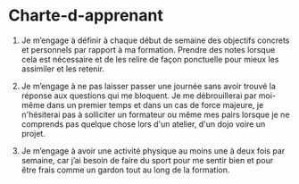 # Charte-d-apprenant

 1) Je m’engage à définir à chaque début de semaine des objectifs concrets et personnels par rapport à ma formation. Prendre des notes lorsque cela est nécessaire et de les relire de façon ponctuelle pour mieux les assimiler et les retenir.

 2) Je m’engage à ne pas laisser passer une journée sans avoir trouvé la réponse aux questions qui me bloquent. Je me débrouillerai par moi-même dans un premier temps et dans un cas de force majeure, je n'hésiterai pas à solliciter un formateur ou même mes pairs lorsque je ne comprends pas quelque chose lors d'un atelier, d'un dojo voire un projet.  

 3) Je m’engage à avoir une activité physique au moins une à deux fois par semaine, car j’ai besoin de faire du sport pour me sentir bien et pour être frais comme un gardon tout au long de la formation.

